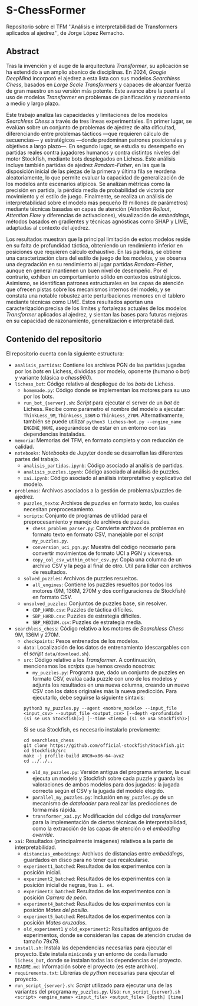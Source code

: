 # S-ChessFormer
Repositorio sobre el TFM ''Análisis e interpretabilidad de Transformers aplicados al ajedrez'', de Jorge López Remacho.

## Abstract

Tras la invención y el auge de la arquitectura *Transformer*, su aplicación se ha extendido a un amplio abanico de disciplinas. En 2024, *Google DeepMind* incorporó el ajedrez a esta lista con sus modelos *Searchless Chess*, basados en *Large Scale Transformers* y capaces de alcanzar fuerza de gran maestro en su versión más potente. Este avance abre la puerta al uso de modelos *Transformer* en problemas de planificación y razonamiento a medio y largo plazo.

Este trabajo analiza las capacidades y limitaciones de los modelos *Searchless Chess* a través de tres líneas experimentales. En primer lugar, se evalúan sobre un conjunto de problemas de ajedrez de alta dificultad, diferenciando entre problemas tácticos —que requieren cálculo de secuencias— y estratégicos —donde predominan patrones posicionales y objetivos a largo plazo—. En segundo lugar, se estudia su desempeño en partidas reales contra jugadores humanos y contra distintos niveles del motor Stockfish, mediante bots desplegados en Lichess. Este análisis incluye también partidas de ajedrez *Random-Fisher*, en las que la disposición inicial de las piezas de la primera y última fila se reordena aleatoriamente, lo que permite evaluar la capacidad de generalización de los modelos ante escenarios atípicos. Se analizan métricas como la precisión en partida, la pérdida media de probabilidad de victoria por movimiento y el estilo de juego. Finalmente, se realiza un análisis de interpretabilidad sobre el modelo más pequeño (9 millones de parámetros) mediante técnicas basadas en capas de atención (*Attention Rollout*, *Attention Flow* y diferencias de activaciones), visualización de *embeddings*, métodos basados en gradientes y técnicas agnósticas como SHAP y LIME, adaptadas al contexto del ajedrez.

Los resultados muestran que la principal limitación de estos modelos reside en su falta de profundidad táctica, obteniendo un rendimiento inferior en posiciones que requieren cálculo exhaustivo. En las partidas, se obtiene una caracterización clara del estilo de juego de los modelos, y se observa una degradación en su rendimiento al jugar partidas *Random-Fisher*, aunque en general mantienen un buen nivel de desempeño. Por el contrario, exhiben un comportamiento sólido en contextos estratégicos. Asimismo, se identifican patrones estructurales en las capas de atención que ofrecen pistas sobre los mecanismos internos del modelo, y se constata una notable robustez ante perturbaciones menores en el tablero mediante técnicas como LIME. Estos resultados aportan una caracterización precisa de los límites y fortalezas actuales de los modelos *Transformer* aplicados al ajedrez, y sientan las bases para futuras mejoras en su capacidad de razonamiento, generalización e interpretabilidad.

## Contenido del repositorio

El repositorio cuenta con la siguiente estructura:

- `analisis_partidas`: Contiene los archivos PGN de las partidas jugadas por los *bots* en Lichess, divididas por modelo, oponente (humano o bot) y variante (clásica o *chess960*).
- `lichess_bot`: Código relativo al despliegue de los *bots* de Lichess.
    - `homemade.py`: Código donde se implementan los motores para su uso por los bots.
    - `run_bot_{server}.sh`: *Script* para ejecutar el server de un *bot* de Lichess. Recibe como parámetro el nombre del modelo a ejecutar: `ThinkLess_9M`, `ThinkLess_136M` o `ThinkLess_270M`. Alternativamente, también se puede utilizar `python3 lichess-bot.py --engine_name ENGINE_NAME`, asegurándose de estar en un entorno con las dependencias instaladas.
- `memoria`: Memorias del TFM, en formato completo y con reducción de calidad.
- `notebooks`: *Notebooks* de Jupyter donde se desarrollan las diferentes partes del trabajo.
    - `analisis_partidas.ipynb`: Código asociado al análisis de partidas.
    - `analisis_puzzles.ipynb`: Código asociado al análisis de puzzles.
    - `xai.ipynb`: Código asociado al análisis interpretativo y explicativo del modelo.
- `problemas`: Archivos asociados a la gestión de problemas/puzzles de ajedrez. 
    - `puzzles_texto`: Archivos de puzzles en formato texto, los cuales necesitan preprocesamiento.
    - `scripts`: Conjunto de programas de utilidad para el preprocesamiento y manejo de archivos de puzzles.
        - `chess_problem_parser.py`: Convierte archivos de problemas en formato texto en formato CSV, manejable por el *script* `my_puzzles.py`.
        - `conversion_uci_pgn.py`: Muestra del código necesario para convertir movimientos de formato UCI a PGN y viceversa.
        - `copy_col_csv_within_other_csv.py`: Copia una columna de un archivo CSV y la pega al final de otro. Útil para lidiar con archivos de resultados.
    - `solved_puzzles`: Archivos de puzzles resueltos.
        - `all_engines`: Contiene los puzzles resueltos por todos los motores (9M, 136M, 270M y dos configuraciones de Stockfish) en formato CSV.
    - `unsolved_puzzles`: Conjuntos de puzzles base, sin resolver.
        - `CBP_HARD.csv`: Puzzles de táctica difíciles.
        - `SBP_HARD.csv`: Puzzles de estrategia difíciles.
        - `SBP_MEDIUM.csv`: Puzzles de estrategia media.
- `searchless_chess`: Código relativo a los motores de *Searchless Chess* 9M, 136M y 270M.
    - `checkpoints`: Pesos entrenados de los modelos.
    - `data`: Localización de los datos de entrenamiento (descargables con el *script* `data/download.sh`).
    - `src`: Código relativo a los *Transformer*. A continuación, mencionamos los *scripts* que hemos creado nosotros:
        - `my_puzzles.py`: Programa que, dado un conjunto de puzzles en formato CSV, evalúa cada puzzle con uno de los modelos y adjunta los resultados en una nueva columna, creando un nuevo CSV con los datos originales más la nueva predicción. Para ejecutarlo, debe seguirse la siguiente sintaxis: 
        ```
        python3 my_puzzles.py --agent <nombre_modelo> --input_file <input_csv> --output_file <output_csv> [--depth <profundidad (si se usa Stockfish)>] [--time <tiempo (si se usa Stockfish)>]
        ```
        Si se usa Stockfish, es necesario instalarlo previamente:
        ```
        cd searchless_chess
        git clone https://github.com/official-stockfish/Stockfish.git
        cd Stockfish/src
        make -j profile-build ARCH=x86-64-avx2
        cd ../../..
        ```
        - `old_my_puzzles.py`: Versión antigua del programa anterior, la cual ejecuta un modelo y Stockfish sobre cada puzzle y guarda las valoraciones de ambos modelos para dos jugadas: la jugada correcta según el CSV y la jugada del modelo elegido. 
        - `parallel_my_puzzles.py`: Inclusión en `my_puzzles.py` de un mecanismo de *dataloader* para realizar las predicciones de forma más rápida.
        - `transformer_xai.py`: Modificación del código del *transformer* para la implementación de ciertas técnicas de interpretabilidad, como la extracción de las capas de atención o el *embedding override*.
- `xai`: Resultados (principalmente imágenes) relativos a la parte de interpretabilidad.
    - `distancias_embeddings`: Archivos de distancias entre *embeddings*, guardados en disco para no tener que recalcularse.
    - `experiment1_batched`: Resultados de los experimentos con la posición inicial.
    - `experiment2_batched`: Resultados de los experimentos con la posición inicial de negras, tras `1. e4`.
    - `experiment3_batched`: Resultados de los experimentos con la posición *Carrera de peón*.
    - `experiment4_batched`: Resultados de los experimentos con la posición *Mates del pasillo*.
    - `experiment5_batched`: Resultados de los experimentos con la posición *Mates cruzados*.
    - `old_experiment1` y `old_experiment2`: Resultados antiguos de experimentos, donde se consideran las capas de atención crudas de tamaño 79x79.
- `install.sh`: Instala las dependencias necesarias para ejecutar el proyecto. Este instala `miniconda` y un entorno de `conda` llamado `lichess_bot`, donde se instalan todas las dependencias del proyecto.
- `README.md`: Información sobre el proyecto (es este archivo).
- `requirements.txt`: Librerías de *python* necesarias para ejecutar el proyecto.
- `run_script_{server}.sh`: *Script* utilizado para ejecutar una de las variantes del programa `my_puzzles.py`. Uso: `run_script_{server}.sh <script> <engine_name> <input_file> <output_file> [depth] [time]`


